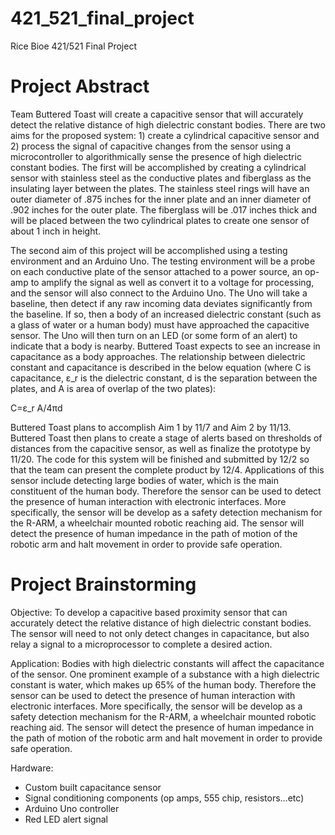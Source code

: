 421_521_final_project
=====================

Rice Bioe 421/521 Final Project

Project Abstract
=================

Team Buttered Toast will create a capacitive sensor that will accurately detect the relative distance of high dielectric constant bodies. There are two aims for the proposed system: 1) create a cylindrical capacitive sensor and 2) process the signal of capacitive changes from the sensor using a microcontroller to algorithmically sense the presence of high dielectric constant bodies. The first will be accomplished by creating a cylindrical sensor with stainless steel as the conductive plates and fiberglass as the insulating layer between the plates. The stainless steel rings will have an outer diameter of .875 inches for the inner plate and an inner diameter of .902 inches for the outer plate. The fiberglass will be .017 inches thick and will be placed between the two cylindrical plates to create one sensor of about 1 inch in height. 

The second aim of this project will be accomplished using a testing environment and an Arduino Uno. The testing environment will be a probe on each conductive plate of the sensor attached to a power source, an op-amp to amplify the signal as well as convert it to a voltage for processing, and the sensor will also connect to the Arduino Uno. The Uno will take a baseline, then detect if any raw incoming data deviates significantly from the baseline. If so, then a body of an increased dielectric constant (such as a glass of water or a human body) must have approached the capacitive sensor. The Uno will then turn on an LED (or some form of an alert) to indicate that a body is nearby. Buttered Toast expects to see an increase in capacitance as a body approaches. The relationship between dielectric constant and capacitance is described in the below equation (where C is capacitance, ε_r is the dielectric constant, d is the separation between the plates, and A is area of overlap of the two plates):

C=ε_r  A/4πd


Buttered Toast plans to accomplish Aim 1 by 11/7 and Aim 2 by 11/13. Buttered Toast then plans to create a stage of alerts based on thresholds of distances from the capacitive sensor, as well as finalize the prototype by 11/20. The code for this system will be finished and submitted by 12/2 so that the team can present the complete product by 12/4.
Applications of this sensor include detecting large bodies of water, which is the main constituent of the human body. Therefore the sensor can be used to detect the presence of human interaction with electronic interfaces. More specifically, the sensor will be develop as a safety detection mechanism for the R-ARM, a wheelchair mounted robotic reaching aid. The sensor will detect the presence of human impedance in the path of motion of the robotic arm and halt movement in order to provide safe operation.

Project Brainstorming
=================

Objective: To develop a capacitive based proximity sensor that can accurately detect the relative distance of high dielectric constant bodies. The sensor will need to not only detect changes in capacitance, but also relay a signal to a microprocessor to complete a desired action.

Application: Bodies with high dielectric constants will affect the capacitance of the sensor. One prominent example of a substance with a high dielectric constant is water, which makes up 65% of the human body. Therefore the sensor can be used to detect the presence of human interaction with electronic interfaces. More specifically, the sensor will be develop as a safety detection mechanism for the R-ARM, a wheelchair mounted robotic reaching aid. The sensor will detect the presence of human impedance in the path of motion of the robotic arm and halt movement in order to provide safe operation.

Hardware: 
-	Custom built capacitance sensor
-	Signal conditioning components (op amps, 555 chip, resistors…etc)
-	Arduino Uno controller
-	Red LED alert signal


